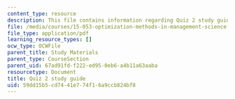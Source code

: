 ```yaml
---
content_type: resource
description: This file contains information regarding Quiz 2 study guide.
file: /media/courses/15-053-optimization-methods-in-management-science-spring-2013/59dd15b5cd7441e774f16a9ccb824bf8_MIT15_053S13_quiz2guide.pdf
file_type: application/pdf
learning_resource_types: []
ocw_type: OCWFile
parent_title: Study Materials
parent_type: CourseSection
parent_uid: 67ad91fd-f222-ed95-0eb6-a4b11a63aaba
resourcetype: Document
title: Quiz 2 study guide
uid: 59dd15b5-cd74-41e7-74f1-6a9ccb824bf8
---
```

